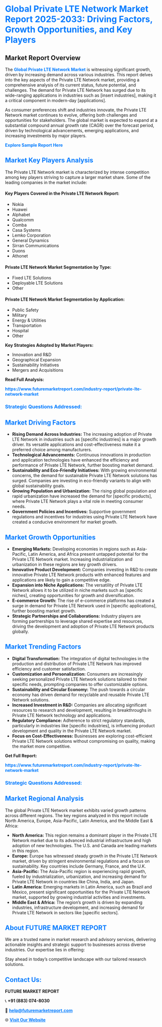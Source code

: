<h1 style="color: #007BFF;">Global Private LTE Network Market Report 2025-2033: Driving Factors, Growth Opportunities, and Key Players</h1>

<section id="overview">
<h2>Market Report Overview</h2>
<p>The <a href="https://www.futuremarketreport.com/industry-report/private-lte-network-market" style="color: #007BFF; text-decoration: none;"><strong>Global Private LTE Network Market</strong></a> is witnessing significant growth, driven by increasing demand across various industries. This report delves into the key aspects of the Private LTE Network market, providing a comprehensive analysis of its current status, future potential, and challenges. The demand for Private LTE Network has surged due to its wide-ranging applications in industries such as [insert industries], making it a critical component in modern-day [applications].</p>
<p>As consumer preferences shift and industries innovate, the Private LTE Network market continues to evolve, offering both challenges and opportunities for stakeholders. The global market is expected to expand at a substantial compound annual growth rate (CAGR) over the forecast period, driven by technological advancements, emerging applications, and increasing investments by major players.</p>
</section>

<section id="overview">
<p><a href="https://www.futuremarketreport.com/request-sample/reportId=104856" style="color: #007BFF; text-decoration: none;"><strong>Explore Sample Report Here</strong></a></p>
</section>

<section id="key-players">
<h2 style="color: #007BFF;">Market Key Players Analysis</h2>
<p>The Private LTE Network market is characterized by intense competition among key players striving to capture a larger market share. Some of the leading companies in the market include:</p>
<h4>Key Players Covered in the Private LTE Network Report:</h4>
<ul><li>Nokia</li><li>Huawei</li><li>Alphabet</li><li>Qualcomm</li><li>Comba</li><li>Casa Systems</li><li>Lemko Corporation</li><li>General Dynamics</li><li>Sirran Communications</li><li>Duons</li><li>Athonet</li></ul>
<h4>Private LTE Network Market Segmentation by Type:</h4>
<ul><li>Fixed LTE Solutions</li><li>Deployable LTE Solutions</li><li>Other</li></ul>

<h4>Private LTE Network Market Segmentation by Application:</h4>
<ul><li>Public Safety</li><li>Military</li><li>Energy &amp; Utilities</li><li>Transportation</li><li>Hospital</li><li>Other</li></ul>
<p><strong>Key Strategies Adopted by Market Players:</strong></p>
<ul>
<li>Innovation and R&D</li>
<li>Geographical Expansion</li>
<li>Sustainability Initiatives</li>
<li>Mergers and Acquisitions</li>
</ul>
</section>

<section>
<p><strong>Read Full Analysis: </strong></p><a href="https://www.futuremarketreport.com/industry-report/private-lte-network-market" style="color: #007BFF; text-decoration: none;"><strong>https://www.futuremarketreport.com/industry-report/private-lte-network-market</strong></a>
<h3 style="color: #007BFF;">Strategic Questions Addressed:</h3>
</section>

<section id="driving-factors">
<h2 style="color: #007BFF;">Market Driving Factors</h2>
<ul>
<li><strong>Rising Demand Across Industries:</strong> The increasing adoption of Private LTE Network in industries such as [specific industries] is a major growth driver. Its versatile applications and cost-effectiveness make it a preferred choice among manufacturers.</li>
<li><strong>Technological Advancements:</strong> Continuous innovations in production and application technologies have enhanced the efficiency and performance of Private LTE Network, further boosting market demand.</li>
<li><strong>Sustainability and Eco-Friendly Initiatives:</strong> With growing environmental concerns, the demand for sustainable Private LTE Network solutions has surged. Companies are investing in eco-friendly variants to align with global sustainability goals.</li>
<li><strong>Growing Population and Urbanization:</strong> The rising global population and rapid urbanization have increased the demand for [specific products], where Private LTE Network plays a vital role in meeting consumer needs.</li>
<li><strong>Government Policies and Incentives:</strong> Supportive government regulations and incentives for industries using Private LTE Network have created a conducive environment for market growth.</li>
</ul>
</section>

<section id="growth-opportunities">
<h2 style="color: #007BFF;">Market Growth Opportunities</h2>
<ul>
<li><strong>Emerging Markets:</strong> Developing economies in regions such as Asia-Pacific, Latin America, and Africa present untapped potential for the Private LTE Network market. Increasing industrialization and urbanization in these regions are key growth drivers.</li>
<li><strong>Innovative Product Development:</strong> Companies investing in R&D to create innovative Private LTE Network products with enhanced features and applications are likely to gain a competitive edge.</li>
<li><strong>Expansion into Niche Applications:</strong> The versatility of Private LTE Network allows it to be utilized in niche markets such as [specific niches], creating opportunities for growth and diversification.</li>
<li><strong>E-commerce Growth:</strong> The rise of e-commerce platforms has created a surge in demand for Private LTE Network used in [specific applications], further boosting market growth.</li>
<li><strong>Strategic Partnerships and Collaborations:</strong> Industry players are forming partnerships to leverage shared expertise and resources, driving the development and adoption of Private LTE Network products globally.</li>
</ul>
</section>

<section id="trending-factors">
<h2 style="color: #007BFF;">Market Trending Factors</h2>
<ul>
<li><strong>Digital Transformation:</strong> The integration of digital technologies in the production and distribution of Private LTE Network has improved efficiency and customer satisfaction.</li>
<li><strong>Customization and Personalization:</strong> Consumers are increasingly seeking personalized Private LTE Network solutions tailored to their specific needs, prompting companies to offer customizable options.</li>
<li><strong>Sustainability and Circular Economy:</strong> The push towards a circular economy has driven demand for recyclable and reusable Private LTE Network solutions.</li>
<li><strong>Increased Investment in R&D:</strong> Companies are allocating significant resources to research and development, resulting in breakthroughs in Private LTE Network technology and applications.</li>
<li><strong>Regulatory Compliance:</strong> Adherence to strict regulatory standards, particularly in industries like [specific industries], is influencing product development and quality in the Private LTE Network market.</li>
<li><strong>Focus on Cost-Effectiveness:</strong> Businesses are exploring cost-efficient Private LTE Network solutions without compromising on quality, making the market more competitive.</li>
</ul>
</section>

<section>
<p><strong>Get Full Report: </strong></p><a href="https://www.futuremarketreport.com/industry-report/private-lte-network-market" style="color: #007BFF; text-decoration: none;"><strong>https://www.futuremarketreport.com/industry-report/private-lte-network-market</strong></a>
<h3 style="color: #007BFF;">Strategic Questions Addressed:</h3>
</section>


<section id="regional-analysis">
<h2 style="color: #007BFF;">Market Regional Analysis</h2>
<p>The global Private LTE Network market exhibits varied growth patterns across different regions. The key regions analyzed in this report include North America, Europe, Asia-Pacific, Latin America, and the Middle East & Africa:</p>
<ul>
<li><strong>North America:</strong> This region remains a dominant player in the Private LTE Network market due to its advanced industrial infrastructure and high adoption of new technologies. The U.S. and Canada are leading markets in this region.</li>
<li><strong>Europe:</strong> Europe has witnessed steady growth in the Private LTE Network market, driven by stringent environmental regulations and a focus on sustainability. Key countries include Germany, France, and the U.K.</li>
<li><strong>Asia-Pacific:</strong> The Asia-Pacific region is experiencing rapid growth, fueled by industrialization, urbanization, and increasing demand for Private LTE Network in countries like China, India, and Japan.</li>
<li><strong>Latin America:</strong> Emerging markets in Latin America, such as Brazil and Mexico, present significant opportunities for the Private LTE Network market, supported by growing industrial activities and investments.</li>
<li><strong>Middle East & Africa:</strong> The region’s growth is driven by expanding industries, infrastructure development, and increasing demand for Private LTE Network in sectors like [specific sectors].</li>
</ul>
</section>

<footer>
<h2 style="color: #007BFF;">About FUTURE MARKET REPORT</h2>
<p>We are a trusted name in market research and advisory services, delivering actionable insights and strategic support to businesses across diverse industries. Our expertise lies in offering:</p>

<p>Stay ahead in today’s competitive landscape with our tailored research solutions.</p>

<h2 style="color: #007BFF;">Contact Us:</h2>
<p><strong>FUTURE MARKET REPORT</strong></p>
<p>📞 <strong>+91 (883) 074-8030</strong></p>
<p>📧 <strong><a href="mailto:help@futuremarketreport.com" style="color: #007BFF;">help@futuremarketreport.com</a></strong></p>
<p>🌐 <strong><a href="https://www.futuremarketreport.com/" style="color: #007BFF;">Visit Our Website</a></strong></p>
</footer>